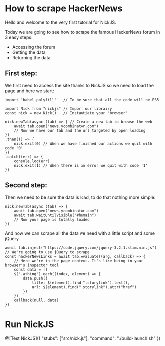 # How to scrape HackerNews

Hello and welcome to the very first tutorial for NickJS.

Today we are going to see how to scrape the famous HackerNews forum in 3 easy steps:
* Accessing the forum
* Getting the data
* Returning the data

## First step:

We first need to access the site thanks to NickJS so we need to load the page and here we start:
```language-javascript
import 'babel-polyfill'   // To be sure that all the code will be ES5

import Nick from "nickjs" // Import our librairy
const nick = new Nick()   // Instantiate your "browser"

nick.newTab(async (tab) => { // Create a new tab to browse the web
	await tab.open("news.ycombinator.com")
	// Now we have our tab and the url targeted by open loading
})
.then(() => {
	nick.exit(0) // When we have finished our actions we quit with code '0'
})
.catch((err) => {
	console.log(err)
	nick.exit(1) // When there is an error we quit with code '1'
})
```

## Second step:

Then we need to be sure the data is load, to do that nothing more simple:
```
nick.newTab(async (tab) => {
	await tab.open("news.ycombinator.com")
	await tab.waitUntilVisible("#hnmain")
	// Now your page is totally loaded
})
```

And now we can scrape all the data we need with a little script and some jQuery.

```
await tab.inject("https://code.jquery.com/jquery-3.2.1.slim.min.js") // We're going to use jQuery to scrape
const hackerNewsLinks = await tab.evaluate((arg, callback) => {
	// Here we're in the page context. It's like being in your browser's inspector tool
	const data = []
	$(".athing").each((index, element) => {
		data.push({
			title: $(element).find(".storylink").text(),
			url: $(element).find(".storylink").attr("href")
		})
	})
	callback(null, data)
})
```


# Run NickJS

@[Test NickJS]({ "stubs": ["src/nick.js"], "command": "./build-launch.sh" })